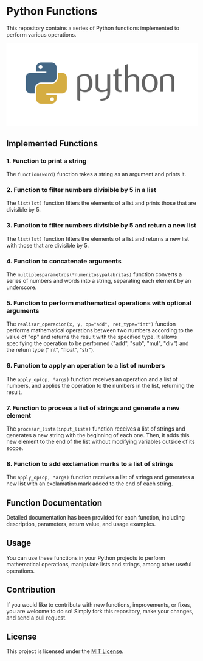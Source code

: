 # Python Functions

This repository contains a series of Python functions implemented to perform various operations.

![Python Logo](https://github.com/MontielAguilar/28-Python-functions-and-scope/blob/main/python-logo.png)

## Implemented Functions

### 1. Function to print a string

The `function(word)` function takes a string as an argument and prints it.

### 2. Function to filter numbers divisible by 5 in a list

The `list(lst)` function filters the elements of a list and prints those that are divisible by 5.

### 3. Function to filter numbers divisible by 5 and return a new list

The `list(lst)` function filters the elements of a list and returns a new list with those that are divisible by 5.

### 4. Function to concatenate arguments

The `multiplesparametros(*numeritosypalabritas)` function converts a series of numbers and words into a string, separating each element by an underscore.

### 5. Function to perform mathematical operations with optional arguments

The `realizar_operacion(x, y, op="add", ret_type="int")` function performs mathematical operations between two numbers according to the value of "op" and returns the result with the specified type. It allows specifying the operation to be performed ("add", "sub", "mul", "div") and the return type ("int", "float", "str").

### 6. Function to apply an operation to a list of numbers

The `apply_op(op, *args)` function receives an operation and a list of numbers, and applies the operation to the numbers in the list, returning the result.

### 7. Function to process a list of strings and generate a new element

The `procesar_lista(input_lista)` function receives a list of strings and generates a new string with the beginning of each one. Then, it adds this new element to the end of the list without modifying variables outside of its scope.

### 8. Function to add exclamation marks to a list of strings

The `apply_op(op, *args)` function receives a list of strings and generates a new list with an exclamation mark added to the end of each string.

## Function Documentation

Detailed documentation has been provided for each function, including description, parameters, return value, and usage examples.

## Usage

You can use these functions in your Python projects to perform mathematical operations, manipulate lists and strings, among other useful operations.

## Contribution

If you would like to contribute with new functions, improvements, or fixes, you are welcome to do so! Simply fork this repository, make your changes, and send a pull request.

## License

This project is licensed under the [MIT License](LICENSE).
